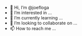 - 👋 Hi, I’m @joefloga
- 👀 I’m interested in ...
- 🌱 I’m currently learning ...
- 💞️ I’m looking to collaborate on ...
- 📫 How to reach me ...

<!---
joefloga/joefloga is a ✨ special ✨ repository because its `README.md` (this file) appears on your GitHub profile.
You can click the Preview link to take a look at your changes.
--->
